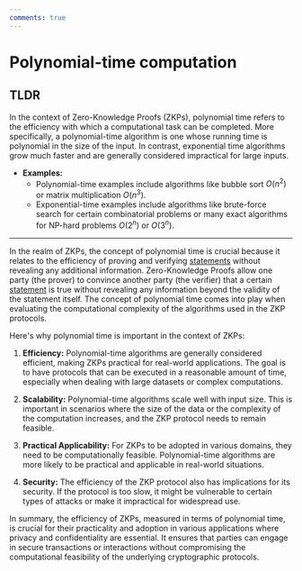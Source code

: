 ```yaml
---
comments: true
---
```


# Polynomial-time computation

## TLDR

In the context of Zero-Knowledge Proofs (ZKPs), polynomial time refers to the efficiency with which a computational task
can be completed.
More specifically, a polynomial-time algorithm is one whose running time is polynomial in the size of the input.
In contrast, exponential time algorithms grow much faster and are generally considered impractical for large inputs.

- **Examples:**
  - Polynomial-time examples include algorithms like bubble sort $O(n^2)$ or matrix multiplication $O(n^3)$.
  - Exponential-time examples include algorithms like brute-force search for certain combinatorial problems or many
      exact algorithms for NP-hard problems $O(2^n)$ or $O(3^n)$.

---

In the realm of ZKPs, the concept of polynomial time is crucial because it relates to the efficiency of proving and
verifying [statements](statement.md) without revealing any additional information. Zero-Knowledge Proofs allow one
party (the prover) to convince another party (the verifier) that a certain [statement](statement.md) is true without
revealing any information beyond the validity of the statement itself. The concept of polynomial time comes into play
when evaluating the computational complexity of the algorithms used in the ZKP protocols.

Here's why polynomial time is important in the context of ZKPs:

1. **Efficiency:** Polynomial-time algorithms are generally considered efficient, making ZKPs practical for real-world
   applications. The goal is to have protocols that can be executed in a reasonable amount of time, especially when
   dealing with large datasets or complex computations.

2. **Scalability:** Polynomial-time algorithms scale well with input size. This is important in scenarios where the size
   of the data or the complexity of the computation increases, and the ZKP protocol needs to remain feasible.

3. **Practical Applicability:** For ZKPs to be adopted in various domains, they need to be computationally feasible.
   Polynomial-time algorithms are more likely to be practical and applicable in real-world situations.

4. **Security:** The efficiency of the ZKP protocol also has implications for its security. If the protocol is too slow,
   it might be vulnerable to certain types of attacks or make it impractical for widespread use.

In summary, the efficiency of ZKPs, measured in terms of polynomial time, is crucial for their practicality and adoption
in various applications where privacy and confidentiality are essential.
It ensures that parties can engage in secure transactions or interactions without compromising the computational
feasibility of the underlying cryptographic protocols.
